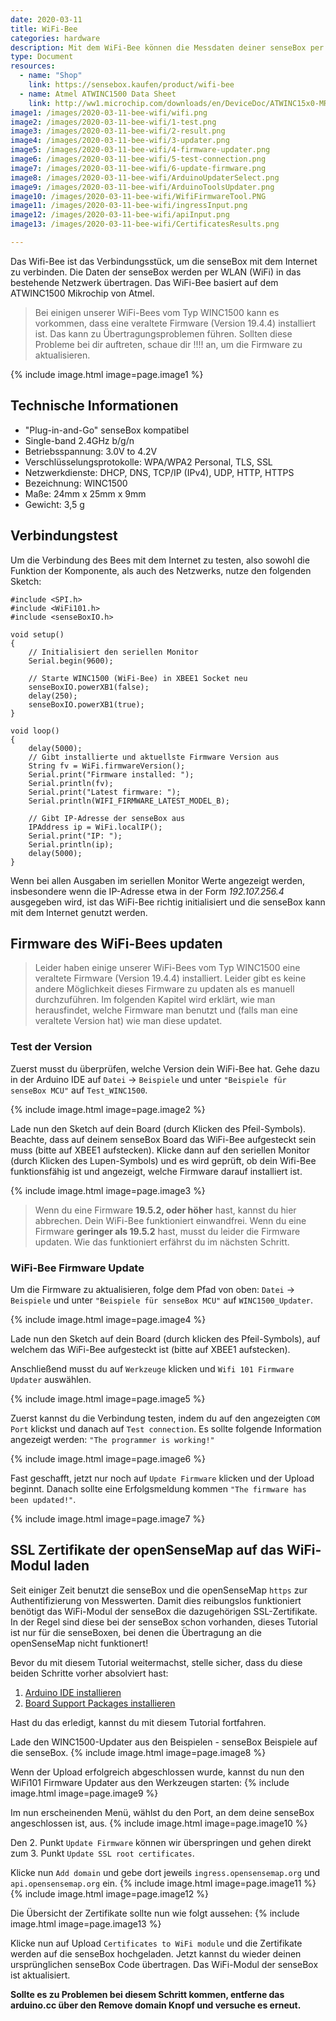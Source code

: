 ```yaml
---
date: 2020-03-11
title: WiFi-Bee
categories: hardware
description: Mit dem WiFi-Bee können die Messdaten deiner senseBox per WLAN übertragen werden.
type: Document
resources:
  - name: "Shop"
    link: https://sensebox.kaufen/product/wifi-bee
  - name: Atmel ATWINC1500 Data Sheet
    link: http://ww1.microchip.com/downloads/en/DeviceDoc/ATWINC15x0-MR210xB-IEEE-802.11-b-g-n-SmartConnect-IoT-Module-Data-Sheet-DS70005304C.pdf
image1: /images/2020-03-11-bee-wifi/wifi.png
image2: /images/2020-03-11-bee-wifi/1-test.png 
image3: /images/2020-03-11-bee-wifi/2-result.png 
image4: /images/2020-03-11-bee-wifi/3-updater.png 
image5: /images/2020-03-11-bee-wifi/4-firmware-updater.png 
image6: /images/2020-03-11-bee-wifi/5-test-connection.png 
image7: /images/2020-03-11-bee-wifi/6-update-firmware.png    
image8: /images/2020-03-11-bee-wifi/ArduinoUpdaterSelect.png     
image9: /images/2020-03-11-bee-wifi/ArduinoToolsUpdater.png     
image10: /images/2020-03-11-bee-wifi/WifiFirmwareTool.PNG     
image11: /images/2020-03-11-bee-wifi/ingressInput.png     
image12: /images/2020-03-11-bee-wifi/apiInput.png     
image13: /images/2020-03-11-bee-wifi/CertificatesResults.png     

---
```

Das Wifi-Bee ist das Verbindungsstück, um die senseBox mit dem Internet zu verbinden. Die Daten der senseBox werden per WLAN (WiFi) in das bestehende Netzwerk übertragen. Das WiFi-Bee basiert auf dem ATWINC1500 Mikrochip von Atmel.


> Bei einigen unserer WiFi-Bees vom Typ WINC1500 kann es vorkommen, dass eine veraltete Firmware (Version 19.4.4) installiert ist. Das kann zu Übertragungsproblemen führen. Sollten diese Probleme bei dir auftreten, schaue dir !!!! an, um die Firmware zu aktualisieren.


{% include image.html image=page.image1 %}

## Technische Informationen

* "Plug-in-and-Go" senseBox kompatibel
* Single-band 2.4GHz b/g/n
* Betriebsspannung: 3.0V to 4.2V
* Verschlüsselungsprotokolle: WPA/WPA2 Personal, TLS, SSL
* Netzwerkdienste: DHCP, DNS, TCP/IP (IPv4), UDP, HTTP, HTTPS
* Bezeichnung: WINC1500
* Maße: 24mm x 25mm x 9mm
* Gewicht: 3,5 g

## Verbindungstest

Um die Verbindung des Bees mit dem Internet zu testen, also sowohl die Funktion der Komponente, als auch des Netzwerks, nutze den folgenden Sketch:

```arduino
#include <SPI.h>
#include <WiFi101.h>
#include <senseBoxIO.h>

void setup()
{
    // Initialisiert den seriellen Monitor
    Serial.begin(9600);

    // Starte WINC1500 (WiFi-Bee) in XBEE1 Socket neu
    senseBoxIO.powerXB1(false);
    delay(250);
    senseBoxIO.powerXB1(true);
}

void loop()
{
    delay(5000);
    // Gibt installierte und aktuellste Firmware Version aus
    String fv = WiFi.firmwareVersion();
    Serial.print("Firmware installed: ");
    Serial.println(fv);
    Serial.print("Latest firmware: ");
    Serial.println(WIFI_FIRMWARE_LATEST_MODEL_B);

    // Gibt IP-Adresse der senseBox aus
    IPAddress ip = WiFi.localIP();
    Serial.print("IP: ");
    Serial.println(ip);
    delay(5000);
}
```

Wenn bei allen Ausgaben im seriellen Monitor Werte angezeigt werden, insbesondere wenn die IP-Adresse etwa in der Form _192.107.256.4_ ausgegeben wird, ist das WiFi-Bee richtig initialisiert und die senseBox kann mit dem Internet genutzt werden.

## Firmware des WiFi-Bees updaten

>Leider haben einige unserer WiFi-Bees vom Typ WINC1500 eine veraltete Firmware (Version 19.4.4) installiert. Leider gibt es keine andere Möglichkeit dieses Firmware zu updaten als es manuell durchzuführen. Im folgenden Kapitel wird erklärt, wie man herausfindet, welche Firmware man benutzt und (falls man eine veraltete Version hat) wie man diese updatet.

### Test der Version

Zuerst musst du überprüfen, welche Version dein WiFi-Bee hat. Gehe dazu in der Arduino IDE auf `Datei` -> `Beispiele` und unter `"Beispiele für senseBox MCU"` auf `Test_WINC1500`.

{% include image.html image=page.image2 %}

Lade nun den Sketch auf dein Board (durch Klicken des Pfeil-Symbols). Beachte, dass auf deinem senseBox Board das WiFi-Bee aufgesteckt sein muss (bitte auf XBEE1 aufstecken). Klicke dann auf den seriellen Monitor (durch Klicken des Lupen-Symbols) und es wird geprüft, ob dein Wifi-Bee funktionsfähig ist und angezeigt, welche Firmware darauf installiert ist.

{% include image.html image=page.image3 %}

>Wenn du eine Firmware <b>19.5.2, oder höher</b> hast, kannst du hier abbrechen. Dein WiFi-Bee funktioniert einwandfrei.
>Wenn du eine Firmware <b>geringer als 19.5.2</b> hast, musst du leider die Firmware updaten. Wie das funktioniert erfährst du im nächsten Schritt.

### WiFi-Bee Firmware Update

Um die Firmware zu aktualisieren, folge dem Pfad von oben: `Datei` -> `Beispiele` und unter `"Beispiele für senseBox MCU"` auf `WINC1500_Updater`.

{% include image.html image=page.image4 %}

Lade nun den Sketch auf dein Board (durch klicken des Pfeil-Symbols), auf welchem das WiFi-Bee aufgesteckt ist (bitte auf XBEE1 aufstecken).

Anschließend musst du auf `Werkzeuge` klicken und `Wifi 101 Firmware Updater` auswählen.

{% include image.html image=page.image5 %}

Zuerst kannst du die Verbindung testen, indem du auf den angezeigten `COM Port` klickst und danach auf `Test connection`. Es sollte folgende Information angezeigt werden: `"The programmer is working!"`

{% include image.html image=page.image6 %}

Fast geschafft, jetzt nur noch auf `Update Firmware` klicken und der Upload beginnt. Danach sollte eine Erfolgsmeldung kommen `"The firmware has been updated!"`.

{% include image.html image=page.image7 %}


## SSL Zertifikate der openSenseMap auf das WiFi-Modul laden

Seit einiger Zeit benutzt die senseBox und die openSenseMap `https` zur Authentifizierung von Messwerten. Damit dies reibungslos funktioniert benötigt das WiFi-Modul der senseBox die dazugehörigen SSL-Zertifikate.
In der Regel sind diese bei der senseBox schon vorhanden, dieses Tutorial ist nur für die senseBoxen, bei denen die Übertragung an die openSenseMap nicht funktionert!

Bevor du mit diesem Tutorial weitermachst, stelle sicher, dass du diese beiden Schritte vorher absolviert hast:
<ol>
  <li><a href="https://docs.sensebox.de/arduino/allgemein-arduino-ide-installieren/">Arduino IDE installieren</a></li>
  <li><a href="https://docs.sensebox.de/arduino/board-support-package-installieren/">Board Support Packages installieren</a></li>
</ol>
Hast du das erledigt, kannst du mit diesem Tutorial fortfahren.

Lade den WINC1500-Updater aus den Beispielen - senseBox Beispiele auf die senseBox.
{% include image.html image=page.image8 %}


Wenn der Upload erfolgreich abgeschlossen wurde, kannst du nun den WiFi101 Firmware Updater aus den Werkzeugen starten:
{% include image.html image=page.image9 %}

Im nun erscheinenden Menü, wählst du den Port, an dem deine senseBox angeschlossen ist, aus.
{% include image.html image=page.image10 %}

Den 2. Punkt `Update Firmware` können wir überspringen und gehen direkt zum 3. Punkt `Update SSL root certificates`.

Klicke nun `Add domain` und gebe dort jeweils `ingress.opensensemap.org`
und `api.opensensemap.org` ein.
{% include image.html image=page.image11 %}
{% include image.html image=page.image12 %}

Die Übersicht der Zertifikate sollte nun wie folgt aussehen:
{% include image.html image=page.image13 %}

Klicke nun auf Upload `Certificates to WiFi module` und die Zertifikate werden auf die senseBox hochgeladen. Jetzt kannst du wieder deinen ursprünglichen senseBox Code übertragen. Das WiFi-Modul der senseBox ist aktualisiert.

<b>Sollte es zu Problemen bei diesem Schritt kommen, entferne das arduino.cc über den Remove domain Knopf und versuche es erneut.</b>
